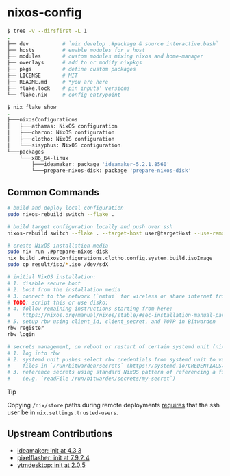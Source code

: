 # nixos-config

```sh
$ tree -v --dirsfirst -L 1
.
├── dev           # `nix develop .#package & source interactive.bash`
├── hosts         # enable modules for a host
├── modules       # custom modules mixing nixos and home-manager
├── overlays      # add to or modify nixpkgs
├── pkgs          # define custom packages
├── LICENSE       # MIT
├── README.md     # *you are here
├── flake.lock    # pin inputs' versions
└── flake.nix     # config entrypoint

$ nix flake show
.
├───nixosConfigurations
│   ├───athamas: NixOS configuration
│   ├───charon: NixOS configuration
│   ├───clotho: NixOS configuration
│   └───sisyphus: NixOS configuration
└───packages
    └───x86_64-linux
        ├───ideamaker: package 'ideamaker-5.2.1.8560'
        └───prepare-nixos-disk: package 'prepare-nixos-disk'
```

## Common Commands

```sh
# build and deploy local configuration
sudo nixos-rebuild switch --flake .

# build target configuration locally and push over ssh
nixos-rebuild switch --flake . --target-host user@targetHost --use-remote-sudo

# create NixOS installation media
sudo nix run .#prepare-nixos-disk
nix build .#nixosConfigurations.clotho.config.system.build.isoImage
sudo cp result/iso/*.iso /dev/sdX

# initial NixOS installation:
# 1. disable secure boot
# 2. boot from the installation media
# 3. connect to the network (`nmtui` for wireless or share internet from phone over USB)
# TODO: script this or use disko:
# 4. follow remaining instructions starting from here:
#    https://nixos.org/manual/nixos/stable/#sec-installation-manual-partitioning
# 5. setup rbw using client_id, client_secret, and TOTP in Bitwarden
rbw register
rbw login

# secrets management, on reboot or restart of certain systemd unit (nixos-rebuild switch):
# 1. log into rbw
# 2. systemd unit pushes select rbw credentials from systemd unit to various encrypted credential
#    files in `/run/bitwarden/secrets` (https://systemd.io/CREDENTIALS/)
# 3. reference secrets using standard NixOS pattern of referencing a file
#    (e.g. `readFile /run/bitwarden/secrets/my-secret`)
```

> [!TIP]
> Copying `/nix/store` paths during remote deployments [requires](https://nixos.wiki/wiki/Nixos-rebuild) that the ssh user be in `nix.settings.trusted-users`.

## Upstream Contributions

- [ideamaker: init at 4.3.3](https://github.com/NixOS/nixpkgs/pull/309130)
- [pixelflasher: init at 7.9.2.4](https://github.com/NixOS/nixpkgs/pull/336191)
- [ytmdesktop: init at 2.0.5](https://github.com/NixOS/nixpkgs/pull/317309)
